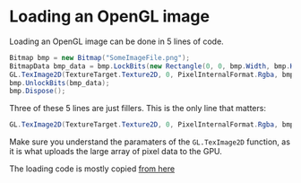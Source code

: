 # Loading an OpenGL image

Loading an OpenGL image can be done in 5 lines of code. 

```cs
Bitmap bmp = new Bitmap("SomeImageFile.png");
BitmapData bmp_data = bmp.LockBits(new Rectangle(0, 0, bmp.Width, bmp.Height), ImageLockMode.ReadOnly, System.Drawing.Imaging.PixelFormat.Format32bppArgb);
GL.TexImage2D(TextureTarget.Texture2D, 0, PixelInternalFormat.Rgba, bmp_data.Width, bmp_data.Height, 0, OpenTK.Graphics.OpenGL.PixelFormat.Bgra, PixelType.UnsignedByte, bmp_data.Scan0);
bmp.UnlockBits(bmp_data);
bmp.Dispose();
```

Three of these 5 lines are just fillers. This is the only line that matters:

```cs
GL.TexImage2D(TextureTarget.Texture2D, 0, PixelInternalFormat.Rgba, bmp_data.Width, bmp_data.Height, 0, OpenTK.Graphics.OpenGL.PixelFormat.Bgra, PixelType.UnsignedByte, bmp_data.Scan0);
```

Make sure you understand the paramaters of the ```GL.TexImage2D``` function, as it is what uploads the large array of pixel data to the GPU.

The loading code is mostly copied [from here](http://www.opentk.com/book/export/html/542)